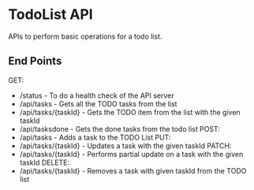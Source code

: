 # TodoList API
APIs to perform basic operations for a todo list.

## End Points
GET:
* /status - To do a health check of the API server
* /api/tasks - Gets all the TODO tasks from the list
* /api/tasks/{taskId} - Gets the TODO item from the list with the given taskId
* /api/tasksdone - Gets the done tasks from the todo list
POST:
* /api/tasks - Adds a task to the TODO List
PUT:
* /api/tasks/{taskId} - Updates a task  with the given taskId
PATCH:
* /api/tasks/{taskId} - Performs partial update on a task with the given taskId
DELETE:
* /api/tasks/{taskId} - Removes a task with given taskId from the TODO list

